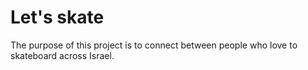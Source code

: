 # Let's skate
The purpose of this project is to connect between people who love to skateboard across Israel.

